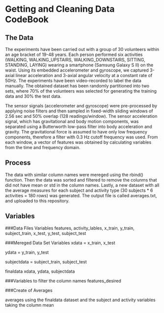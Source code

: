 Getting and Cleaning Data CodeBook
===================================

The Data
-----------------
The experiments have been carried out with a group of 30 volunteers within an age bracket of 19-48 years. Each person performed six activities (WALKING, WALKING_UPSTAIRS, WALKING_DOWNSTAIRS, SITTING, STANDING, LAYING) wearing a smartphone (Samsung Galaxy S II) on the waist. Using its embedded accelerometer and gyroscope, we captured 3-axial linear acceleration and 3-axial angular velocity at a constant rate of 50Hz. The experiments have been video-recorded to label the data manually. The obtained dataset has been randomly partitioned into two sets, where 70% of the volunteers was selected for generating the training data and 30% the test data. 

The sensor signals (accelerometer and gyroscope) were pre-processed by applying noise filters and then sampled in fixed-width sliding windows of 2.56 sec and 50% overlap (128 readings/window). The sensor acceleration signal, which has gravitational and body motion components, was separated using a Butterworth low-pass filter into body acceleration and gravity. The gravitational force is assumed to have only low frequency components, therefore a filter with 0.3 Hz cutoff frequency was used. From each window, a vector of features was obtained by calculating variables from the time and frequency domain.

Process
---------------
The data with similar column names were mereged using the rbind() function.  Then the data was sorted and filtered to remove the colunms 
that did not have mean or std in the column names.  Lastly, a new dataset with all the average measures for each subject
and activity type (30 subjects * 6 activities = 180 rows) was generated. The output file is called averages.txt, and uploaded to this repository.

Variables
--------
###Data Files Variables
features, activity_lables, x_train, y_train, subject_train, x_test, y_test, subject_test 


###Mereged Data Set Variables
xdata = x_train, x_test

ydata = y_train, y_test

subjectdata = subject_train, subject_test

finaldata xdata, ydata, subjectdata

###Variables to filter the column names
features_desired 

###Create of Averages

averages using the finaldata dataset and the subject and activity variables taking the column mean



